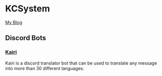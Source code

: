 # KCSystem

[My Blog](https://kevincala.com/ "Kevin Cala Blog")

## Discord Bots
### [Kairi](https://kairi.kcsystem.dev/ "Kairi Translate Bot")
Kairi is a discord translator bot that can be used to translate any message into more than 30 different languages.
